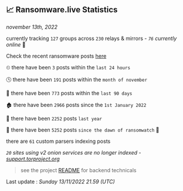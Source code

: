 
## 📈 Ransomware.live Statistics
_november 13th, 2022_

currently tracking `127` groups across `230` relays & mirrors - _`76` currently online_ 📡

Check the recent ransomware posts [here](https://www.ransomware.live/#/recentposts)


⏲ there have been `3` posts within the `last 24 hours`

🕓 there have been `191` posts within the `month of november`

📅 there have been `773` posts within the `last 90 days`

🏚 there have been `2966` posts since the `1st January 2022`

🚀 there have been `2252` posts `last year`

🦕 there have been `5252` posts `since the dawn of ransomwatch` 🐣

there are `61` custom parsers indexing posts

_`20` sites using v2 onion services are no longer indexed - [support.torproject.org](https://support.torproject.org/onionservices/v2-deprecation/)_

> see the project [README](https://github.com/jmousqueton/ransomwatch#readme) for backend technicals



Last update : _Sunday 13/11/2022 21.59 (UTC)_

